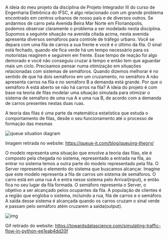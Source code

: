 

A ideia do meu projeto da disciplina de Projeto Integrador III do curso de Engenharia Eletrônica do IFSC, é algo relacionado com um grande problema encontrado em centros urbanos de nosso país e de diversos outros. Se andarmos de carro pela Avenida Beira Mar Norte em Florianópolis, podemos observar claramente o problema a ser modelado nesta disciplina. Supomos a seguinte situação na avenida citada acima, nesta avenida apresenta diversos semáforos para controle de tráfego urbano. Você se depara com uma fila de carros a sua frente e você é o último da fila. O sinal está fechado, quando ele fica verde há um tempo necessário para os motoristas reagirem e seguirem em frente. Esse tempo de reação foi algo demorado e você não conseguiu cruzar à tempo e então tem que aguardar mais um ciclo. Precisamos pensar numa otimização em situações relacionadas com sistemas de semáforos. Quando dizemos melhorar é no sentido de que há dois semáforos em um cruzamento, no semáforo A não apresenta carros na fila e no semáforo B a demanda está grande. Por que o semáforo A está aberto se não há carros na fila? A ideia do projeto é com base na teoria de filas modelar uma situação simulada para otimizar o sistema de semáforo de uma rua A e uma rua B, de acordo com a demanda de carros presentes nestas duas ruas.

A teoria das filas é uma parte da matemática estatística que estuda o comportamento de filas, desde o seu funcionamento até o processo de formação das mesmas 

![queue situation diagram](https://queue-it.com/media/5bhk3gzv/queue-situation-diagram.png)

 

Imagem retirada no website: <https://queue-it.com/blog/queuing-theory/>

 

O modelo representa uma situação que envolve a teoria das filas, ele é composto pela chegada no sistema, representado a entrada na fila, ao entrar no sistema temos a outra parte do modelo representado pela fila. O Server representa o elemento do sistema que buscamos alcançar. Imagine que este modelo representa a fila de carros um sistema de semáforos. O carro está em uma rua A e entra nesse sistema pelo Arrival(input), e então fica no seu lugar da fila formada. O semáforo representa o Server, o objetivo a ser alcançado pelos ocupantes da fila. A população de clientes é a região que engloba o sistema, incluindo a rua, fila de carros e o semáforo. A saída desse sistema é alcançada quando os carros cruzam o sinal verde e passam pelo semáforo atém cruzarem a saída(output).

 ![img](https://miro.medium.com/max/1000/1*6dpXPhWK7U9h4dGxGschxg.gif)

Gif retirado do website: <https://towardsdatascience.com/simulating-traffic-flow-in-python-ee1eab4dd20f>

 